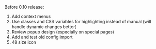 Before 0.10 release:
1. Add context menus
1. Use classes and CSS variables for highlighting instead of manual (will handle dynamic changes better)
1. Review popup design (especially on special pages)
1. Add and test old config import
1. 48 size icon